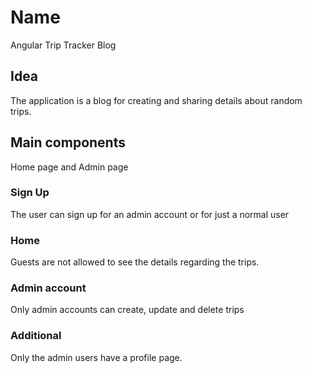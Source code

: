 # Name
Angular Trip Tracker Blog

## Idea
The application is a blog for creating and sharing details about random trips.

## Main components
Home page and Admin page

### Sign Up
The user can sign up for an admin account or for just a normal user

### Home
Guests are not allowed to see the details regarding the trips.

### Admin account
Only admin accounts can create, update and delete trips

### Additional
Only the admin users have a profile page.                                                                                                    
